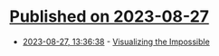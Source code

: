 # [Published on 2023-08-27](index.md)

* [2023-08-27, 13:36:38](https://lobste.rs/s/lkbvnn/visualizing_impossible) - [Visualizing the Impossible](https://liam-ilan.github.io/time-dependent-schrodinger-equation/)
